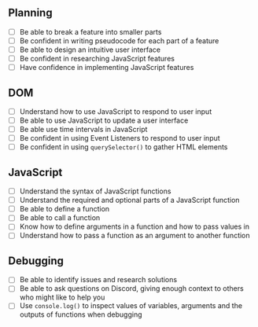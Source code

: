 ## Planning

- [ ] Be able to break a feature into smaller parts
- [ ] Be confident in writing pseudocode for each part of a feature
- [ ] Be able to design an intuitive user interface
- [ ] Be confident in researching JavaScript features
- [ ] Have confidence in implementing JavaScript features

## DOM

- [ ] Understand how to use JavaScript to respond to user input
- [ ] Be able to use JavaScript to update a user interface
- [ ] Be able use time intervals in JavaScript
- [ ] Be confident in using Event Listeners to respond to user input
- [ ] Be confident in using `querySelector()` to gather HTML elements

## JavaScript

- [ ] Understand the syntax of JavaScript functions
- [ ] Understand the required and optional parts of a JavaScript function
- [ ] Be able to define a function
- [ ] Be able to call a function
- [ ] Know how to define arguments in a function and how to pass values in
- [ ] Understand how to pass a function as an argument to another function

## Debugging

- [ ] Be able to identify issues and research solutions
- [ ] Be able to ask questions on Discord, giving enough context to others who might like to help you
- [ ] Use `console.log()` to inspect values of variables, arguments and the outputs of functions when debugging

